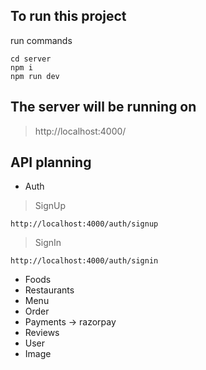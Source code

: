 ## To run this project
run commands
```
cd server
npm i
npm run dev
```

## The server will be running on
> http://localhost:4000/


## API planning

- Auth  
> SignUp
```
http://localhost:4000/auth/signup
```

> SignIn
```
http://localhost:4000/auth/signin
```

- Foods
- Restaurants
- Menu
- Order
- Payments -> razorpay
- Reviews
- User
- Image